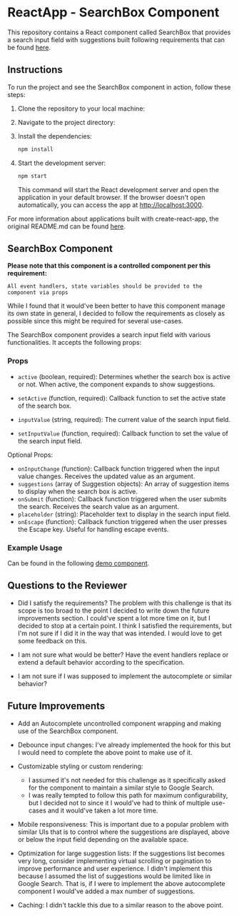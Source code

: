 # ReactApp - SearchBox Component

This repository contains a React component called SearchBox that provides a search input field with suggestions built following requirements that can be found [here](./requirements.md).

## Instructions

To run the project and see the SearchBox component in action, follow these steps:

1. Clone the repository to your local machine:

2. Navigate to the project directory:

3. Install the dependencies:

   ```bash
   npm install
   ```

4. Start the development server:

   ```bash
   npm start
   ```

   This command will start the React development server and open the application in your default browser. If the browser doesn't open automatically, you can access the app at [http://localhost:3000](http://localhost:3000).

For more information about applications built with create-react-app, the original README.md can be found [here](./getting-started.md).

## SearchBox Component

**Please note that this component is a controlled component per this requirement:**

```
All event handlers, state variables should be provided to the component via props
```

While I found that it would've been better to have this component manage its own state in general, I decided to follow the requirements as closely as possible since this might be required for several use-cases.

The SearchBox component provides a search input field with various functionalities. It accepts the following props:

### Props

- `active` (boolean, required): Determines whether the search box is active or not. When active, the component expands to show suggestions.
- `setActive` (function, required): Callback function to set the active state of the search box.

- `inputValue` (string, required): The current value of the search input field.
- `setInputValue` (function, required): Callback function to set the value of the search input field.

Optional Props:

- `onInputChange` (function): Callback function triggered when the input value changes. Receives the updated value as an argument.
- `suggestions` (array of Suggestion objects): An array of suggestion items to display when the search box is active.
- `onSubmit` (function): Callback function triggered when the user submits the search. Receives the search value as an argument.
- `placeholder` (string): Placeholder text to display in the search input field.
- `onEscape` (function): Callback function triggered when the user presses the Escape key. Useful for handling escape events.

### Example Usage

Can be found in the following [demo component](./src/components/Demo.tsx).

## Questions to the Reviewer

- Did I satisfy the requirements? The problem with this challenge is that its scope is too broad to the point I decided to write down the future improvements section. I could've spent a lot more time on it, but I decided to stop at a certain point. I think I satisfied the requirements, but I'm not sure if I did it in the way that was intended. I would love to get some feedback on this.

- I am not sure what would be better? Have the event handlers replace or extend a default behavior according to the specification.

- I am not sure if I was supposed to implement the autocomplete or similar behavior?

## Future Improvements

- Add an Autocomplete uncontrolled component wrapping and making use of the SearchBox component.

- Debounce input changes: I've already implemented the hook for this but I would need to complete the above point to make use of it.

- Customizable styling or custom rendering:

  - I assumed it's not needed for this challenge as it specifically asked for the component to maintain a similar style to Google Search.
  - I was really tempted to follow this path for maximum configurability, but I decided not to since it I would've had to think of multiple use-cases and it would've taken a lot more time.

- Mobile responsiveness: This is important due to a popular problem with similar UIs that is to control where the suggestions are displayed, above or below the input field depending on the available space.

- Optimization for large suggestion lists: If the suggestions list becomes very long, consider implementing virtual scrolling or pagination to improve performance and user experience. I didn't implement this because I assumed the list of suggestions would be limited like in Google Search. That is, if I were to implement the above autocomplete component I would've added a max number of suggestions.

- Caching: I didn't tackle this due to a similar reason to the above point.
